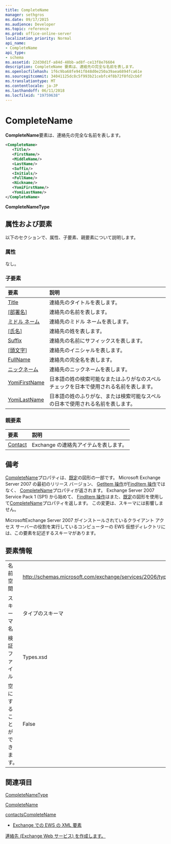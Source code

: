 ```yaml
---
title: CompleteName
manager: sethgros
ms.date: 09/17/2015
ms.audience: Developer
ms.topic: reference
ms.prod: office-online-server
localization_priority: Normal
api_name:
- CompleteName
api_type:
- schema
ms.assetid: 22d30d1f-a84d-48bb-ad8f-ce13f8e76604
description: CompleteName 要素は、連絡先の完全な名前を表します。
ms.openlocfilehash: 1f6c9ba68fe941f848d0e250a39aea6894fca61e
ms.sourcegitcommit: 34041125dc8c5f993b21cebfc4f8b72f0fd2cb6f
ms.translationtype: MT
ms.contentlocale: ja-JP
ms.lasthandoff: 06/11/2018
ms.locfileid: "19759638"
---
```

# <a name="completename"></a>CompleteName

**CompleteName**要素は、連絡先の完全な名前を表します。 
  
```xml
<CompleteName>
   <Title/>
   <FirstName/>
   <MiddleName/>
   <LastName/>
   <Suffix/>
   <Initials/>
   <FullName/>
   <Nickname/>
   <YomiFirstName/>
   <YomiLastName/>
</CompleteName>
```

 **CompleteNameType**
## <a name="attributes-and-elements"></a>属性および要素

以下のセクションで、属性、子要素、親要素について説明します。
  
### <a name="attributes"></a>属性

なし。
  
### <a name="child-elements"></a>子要素

|**要素**|**説明**|
|:-----|:-----|
|[Title](title.md) <br/> |連絡先のタイトルを表します。  <br/> |
|[[部署名]](firstname.md) <br/> |連絡先の名前を表します。  <br/> |
|[ミドル ネーム](middlename.md) <br/> |連絡先のミドル ネームを表します。  <br/> |
|[[氏名]](lastname.md) <br/> |連絡先の姓を表します。  <br/> |
|[Suffix](suffix.md) <br/> |連絡先の名前にサフィックスを表します。  <br/> |
|[[頭文字]](initials.md) <br/> |連絡先のイニシャルを表します。  <br/> |
|[FullName](fullname.md) <br/> |連絡先の完全名を表します。  <br/> |
|[ニックネーム](nickname.md) <br/> |連絡先のニックネームを表します。  <br/> |
|[YomiFirstName](yomifirstname.md) <br/> |日本語の姓の検索可能なまたはふりがなのスペル チェックを日本で使用される名前を表します。  <br/> |
|[YomiLastName](yomilastname.md) <br/> |日本語の姓のふりがな、または検索可能なスペルの日本で使用される名前を表します。  <br/> |
   
### <a name="parent-elements"></a>親要素

|**要素**|**説明**|
|:-----|:-----|
|[Contact](contact.md) <br/> |Exchange の連絡先アイテムを表します。  <br/> |
   
## <a name="remarks"></a>備考

[CompleteName](completename.md)プロパティは、[既定](https://msdn.microsoft.com/library/ExchangeWebServices.DefaultShapeNamesType.Default.aspx)の図形の一部です。 Microsoft Exchange Server 2007 の最初のリリース バージョン、 [GetItem 操作](getitem-operation.md)が[FindItem 操作](finditem-operation.md)ではなく、 [CompleteName](completename.md)プロパティが返されます。 Exchange Server 2007 Service Pack 1 (SP1) から始めて、 [FindItem 操作](finditem-operation.md)はまた、[既定](https://msdn.microsoft.com/library/ExchangeWebServices.DefaultShapeNamesType.Default.aspx)の図形を使用して[CompleteName](completename.md)プロパティを返します。 この変更は、スキーマには影響しません。 
  
MicrosoftExchange Server 2007 がインストールされているクライアント アクセス サーバーの役割を実行しているコンピューターの EWS 仮想ディレクトリには、この要素を記述するスキーマがあります。
  
## <a name="element-information"></a>要素情報

|||
|:-----|:-----|
|名前空間  <br/> |http://schemas.microsoft.com/exchange/services/2006/types  <br/> |
|スキーマ名  <br/> |タイプのスキーマ  <br/> |
|検証ファイル  <br/> |Types.xsd  <br/> |
|空にすることができます。  <br/> |False  <br/> |
   
## <a name="see-also"></a>関連項目



[CompleteNameType](https://msdn.microsoft.com/library/ExchangeWebServices.CompleteNameType.aspx)
  
[CompleteName](https://msdn.microsoft.com/library/ExchangeWebServices.ContactItemType.CompleteName.aspx)
  
[contactsCompleteName](https://msdn.microsoft.com/library/ExchangeWebServices.UnindexedFieldURIType.contactsCompleteName.aspx)


- [Exchange での EWS の XML 要素](ews-xml-elements-in-exchange.md)


[連絡先 (Exchange Web サービス) を作成します。](http://msdn.microsoft.com/library/4845917e-70d1-481c-bbd7-011ec6571789%28Office.15%29.aspx)

